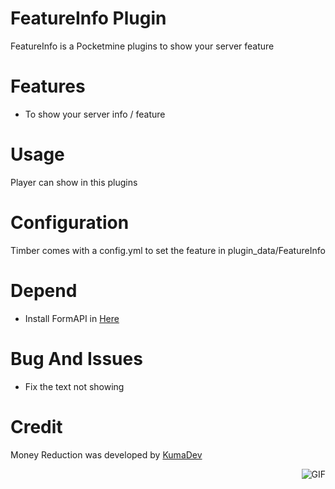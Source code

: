 # FeatureInfo Plugin
FeatureInfo is a Pocketmine plugins to show your server feature

# Features
- To show your server info / feature

# Usage
Player can show in this plugins

# Configuration
Timber comes with a config.yml to set the feature in plugin_data/FeatureInfo
# Depend
- Install FormAPI in [Here](https://poggit.pmmp.io/ci/Difz25/FormAPI/FormAPI)

# Bug And Issues
- Fix the text not showing

# Credit
Money Reduction was developed by [KumaDev](https://github.com/Difz25)
  
<img align="right" alt="GIF" src="https://i.pinimg.com/originals/e4/26/70/e426702edf874b181aced1e2fa5c6cde.gif" />
